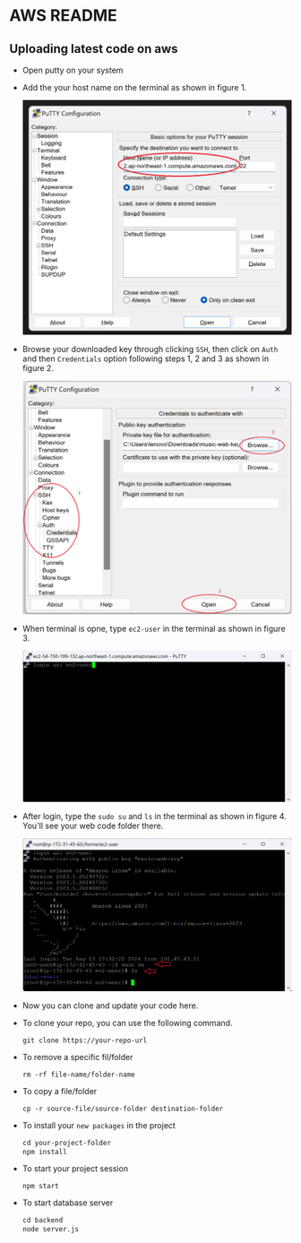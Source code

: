 # AWS README
## Uploading latest code on aws

* Open putty on your system
* Add the your host name on the terminal as shown in figure 1.


    ![figure 1](https://github.com/shahbazahmad-96/aws/blob/main/images/img1.png?raw=true)

* Browse your downloaded key through clicking `SSH`, then click on `Auth` and then `Credentials` option following steps 1, 2 and 3 as shown in figure 2.

    ![figure 2](https://github.com/shahbazahmad-96/aws/blob/main/images/img2.png?raw=true)

* When terminal is opne, type `ec2-user` in the terminal as shown in figure 3.

    ![figure 3](https://github.com/shahbazahmad-96/aws/blob/main/images/img3.png?raw=true)

* After login, type the `sudo su` and `ls` in the terminal as shown in figure 4. You'll see your web code folder there.

    ![figure 4](https://github.com/shahbazahmad-96/aws/blob/main/images/img4.png?raw=true)

* Now you can clone and update your code here.
* To clone your repo, you can use the following command.

    ```
    git clone https://your-repo-url
    ```

* To remove a specific fil/folder

    ```
    rm -rf file-name/folder-name
    ```

* To copy a file/folder

    ```
    cp -r source-file/source-folder destination-folder
    ```

* To install your `new packages` in the project

    ```
    cd your-project-folder
    npm install
    ```

* To start your project session

    ```
    npm start
    ```

* To start database server

    ```
    cd backend
    node server.js
    ```



